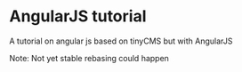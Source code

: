 AngularJS tutorial
=======

A tutorial on angular js based on tinyCMS but with AngularJS

Note: Not yet stable rebasing could happen
